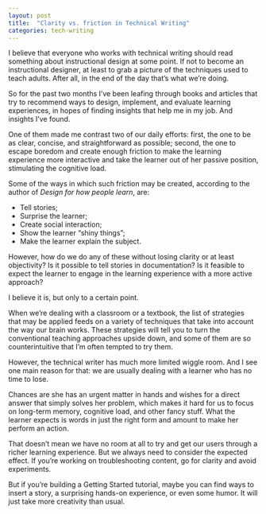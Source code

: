 ```yaml
---
layout: post
title:  "Clarity vs. friction in Technical Writing"
categories: tech-writing
---
```


I believe that everyone who works with technical writing should read something about instructional design at some point. If not to become an instructional designer, at least to grab a picture of the techniques used to teach adults. After all, in the end of the day that’s what we’re doing.

So for the past two months I’ve been leafing through books and articles that try to recommend ways to design, implement, and evaluate learning experiences, in hopes of finding insights that help me in my job. And insights I’ve found.

One of them made me contrast two of our daily efforts: first, the one to be as clear, concise, and straightforward as possible; second, the one to escape boredom and create enough friction to make the learning experience more interactive and take the learner out of her passive position, stimulating the cognitive load.

Some of the ways in which such friction may be created, according to the author of *Design for how people learn*, are:
- Tell stories;
- Surprise the learner;
- Create social interaction;
- Show the learner “shiny things”;
- Make the learner explain the subject.

However, how do we do any of these without losing clarity or at least objectivity? Is it possible to tell stories in documentation? Is it feasible to expect the learner to engage in the learning experience with a more active approach?

I believe it is, but only to a certain point.

When we’re dealing with a classroom or a textbook, the list of strategies that may be applied feeds on a variety of techniques that take into account the way our brain works. These strategies will tell you to turn the conventional teaching approaches upside down, and some of them are so counterintuitive that I’m often tempted to try them.

However, the technical writer has much more limited wiggle room. And I see one main reason for that: we are usually dealing with a learner who has no time to lose.

Chances are she has an urgent matter in hands and wishes for a direct answer that simply solves her problem, which makes it hard for us to focus on long-term memory, cognitive load, and other fancy stuff. What the learner expects is words in just the right form and amount to make her perform an action.

That doesn’t mean we have no room at all to try and get our users through a richer learning experience. But we always need to consider the expected effect. If you’re working on troubleshooting content, go for clarity and avoid experiments.

But if you’re building a Getting Started tutorial, maybe you can find ways to insert a story, a surprising hands-on experience, or even some humor. It will just take more creativity than usual.